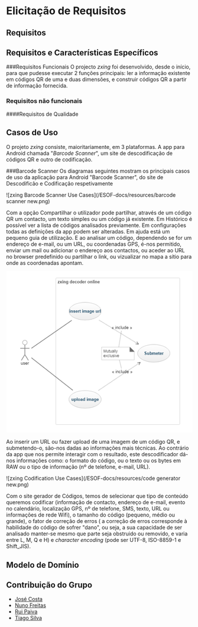 # Elicitação de Requisitos

## Requisitos



## Requisitos e Características Específicos

###Requisitos Funcionais
O projecto *zxing* foi desenvolvido, desde o início, para que pudesse executar 2 funções principais: ler a informação existente em códigos QR de uma e duas dimensões, e construir códigos QR a partir de informação fornecida. 


### Requisitos não funcionais
####Requisitos de Qualidade

## Casos de Uso

O projeto *zxing* consiste, maioritariamente, em 3 plataformas. A app para Android chamada "*Barcode Scanner*", um site de descodificação de códigos QR e outro de codificação.

###Barcode Scanner
Os diagramas seguintes mostram os principais casos de uso da aplicação para Android "Barcode Scanner", do site de Descodificão e Codificação respetivamente

![zxing Barcode Scanner Use Cases](/ESOF-docs/resources/barcode scanner new.png)


Com a opção Compartilhar o utilizador pode partilhar, através de um código QR um contacto, um texto simples ou um código já existente. Em Histórico é possível ver a lista de códigos analisados previamente. Em configurações todas as definições da app podem ser alteradas. Em ajuda está um pequeno guia de utilização. E ao analisar um código, dependendo se for um endereço de e-mail, ou um URL, ou coordenadas GPS, é-nos permitido, enviar um mail ou adicionar o endereço aos contactos, ou aceder ao URL no browser predefinido ou partilhar o link, ou vizualizar no mapa a sítio para onde as coordenadas apontam.

![zxing Descodification Use Cases](/ESOF-docs/resources/decoder.png)


Ao inserir um URL ou fazer upload de uma imagem de um código QR, e submetendo-o, são-nos dadas ao informações mais técnicas. Ao contrário da app que nos permite interagir com o resultado, este descodificador dá-nos informações como: o formato do código, ou o texto ou os bytes em RAW ou o tipo de informação (nº de telefone, e-mail, URL).

![zxing Codification Use Cases](/ESOF-docs/resources/code generator new.png)

Com o site gerador de Códigos, temos de selecionar que tipo de conteúdo queremos codificar (informação de contacto, endereço de e-mail, evento no calendário, localização GPS, nº de telefone, SMS, texto, URL ou informações de rede Wifi), o tamanho do código (pequeno, médio ou grande), o fator de correção de erros ( a correção de erros corresponde à habilidade do código de sofrer "dano", ou seja, a sua capacidade de ser analisado manter-se mesmo que parte seja obstruido ou removido, e varia entre L, M, Q e H) e *character encoding* (pode ser UTF-8, ISO-8859-1 e Shift_JIS). 

## Modelo de Domínio

## Contribuição do Grupo
* [José Costa](https://github.com/zecst19) 
* [Nuno Freitas](https://github.com/nunofreitas96) 
* [Rui Paiva](https://github.com/ruivop) 
* [Tiago Silva](https://github.com/tadias) 

